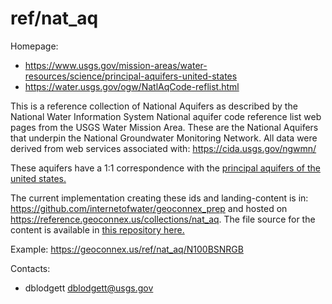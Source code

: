 ref/nat\_aq
===

Homepage:
* https://www.usgs.gov/mission-areas/water-resources/science/principal-aquifers-united-states
* https://water.usgs.gov/ogw/NatlAqCode-reflist.html

This is a reference collection of National Aquifers as described by the National Water Information System National aquifer code reference list web pages from the USGS Water Mission Area. These are the National Aquifers that underpin the National Groundwater Monitoring Network. All data were derived from web services associated with: https://cida.usgs.gov/ngwmn/

These aquifers have a 1:1 correspondence with the [principal aquifers of the united states.](https://github.com/internetofwater/geoconnex.us/tree/master/namespaces/ref/princi_aq)

The current implementation creating these ids and landing-content is in: https://github.com/internetofwater/geoconnex_prep and hosted on https://reference.geoconnex.us/collections/nat_aq. The file source for the content is available in [this repository here.](https://github.com/internetofwater/reference.geoconnex.us)

Example:
https://geoconnex.us/ref/nat_aq/N100BSNRGB

Contacts:
* dblodgett <dblodgett@usgs.gov>
